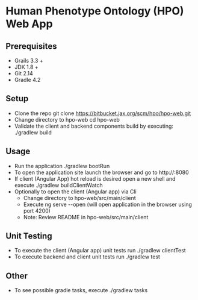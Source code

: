 # Human Phenotype Ontology (HPO) Web App

## Prerequisites

+ Grails 3.3 +
+ JDK 1.8 +
+ Git 2.14
+ Gradle 4.2

## Setup

+ Clone the repo
    git clone https://bitbucket.jax.org/scm/hpo/hpo-web.git
+ Change directory to hpo-web
    cd hpo-web
+ Validate the client and backend components build by executing:
    ./gradlew build

## Usage

+ Run the application
    ./gradlew bootRun
+ To open the application site launch the browser and go to 
    http://<host>:8080 
+ If client (Angular App) hot reload is desired open a new shell and execute
    ./gradlew buildClientWatch
+ Optionally to open the client (Angular app) via Cli
  * Change directory to hpo-web/src/main/client
  * Execute ng serve --open (will open application in the browser using port 4200)
  * Note: Review README in hpo-web/src/main/client  

## Unit Testing
+ To execute the client (Angular app) unit tests run
    ./gradlew clientTest
+ To execute backend and client unit tests run
    ./gradlew test
    
## Other
+ To see possible gradle tasks, execute
    ./gradlew tasks
